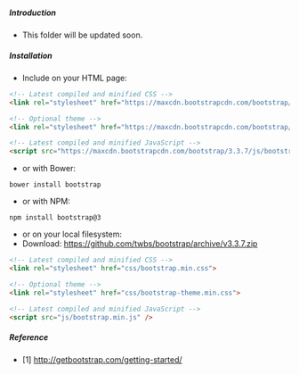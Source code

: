 ##### Introduction
- This folder will be updated soon. 

##### Installation
- Include on your HTML page:
```html
<!-- Latest compiled and minified CSS -->
<link rel="stylesheet" href="https://maxcdn.bootstrapcdn.com/bootstrap/3.3.7/css/bootstrap.min.css" integrity="sha384-BVYiiSIFeK1dGmJRAkycuHAHRg32OmUcww7on3RYdg4Va+PmSTsz/K68vbdEjh4u" crossorigin="anonymous">

<!-- Optional theme -->
<link rel="stylesheet" href="https://maxcdn.bootstrapcdn.com/bootstrap/3.3.7/css/bootstrap-theme.min.css" integrity="sha384-rHyoN1iRsVXV4nD0JutlnGaslCJuC7uwjduW9SVrLvRYooPp2bWYgmgJQIXwl/Sp" crossorigin="anonymous">

<!-- Latest compiled and minified JavaScript -->
<script src="https://maxcdn.bootstrapcdn.com/bootstrap/3.3.7/js/bootstrap.min.js" integrity="sha384-Tc5IQib027qvyjSMfHjOMaLkfuWVxZxUPnCJA7l2mCWNIpG9mGCD8wGNIcPD7Txa" crossorigin="anonymous"></script>
```

- or with Bower:
```
bower install bootstrap
```

- or with NPM:
```
npm install bootstrap@3
```

- or on your local filesystem:
- Download: https://github.com/twbs/bootstrap/archive/v3.3.7.zip
```html
<!-- Latest compiled and minified CSS -->
<link rel="stylesheet" href="css/bootstrap.min.css">

<!-- Optional theme -->
<link rel="stylesheet" href="css/bootstrap-theme.min.css">

<!-- Latest compiled and minified JavaScript -->
<script src="js/bootstrap.min.js" />
```

##### Reference
- [1] http://getbootstrap.com/getting-started/
